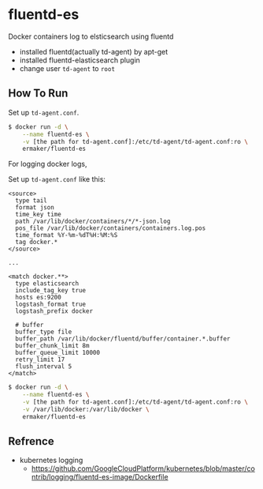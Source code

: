 # fluentd-es

Docker containers log to elsticsearch using fluentd

* installed fluentd(actually td-agent) by apt-get 
* installed fluentd-elasticsearch plugin
* change user `td-agent` to `root`

## How To Run

Set up `td-agent.conf`.

```sh
$ docker run -d \
    --name fluentd-es \
    -v [the path for td-agent.conf]:/etc/td-agent/td-agent.conf:ro \
    ermaker/fluentd-es
```

For logging docker logs,

Set up `td-agent.conf` like this:

```
<source>
  type tail
  format json
  time_key time
  path /var/lib/docker/containers/*/*-json.log
  pos_file /var/lib/docker/containers/containers.log.pos
  time_format %Y-%m-%dT%H:%M:%S
  tag docker.*
</source>

...

<match docker.**>
  type elasticsearch
  include_tag_key true
  hosts es:9200
  logstash_format true
  logstash_prefix docker 

  # buffer
  buffer_type file
  buffer_path /var/lib/docker/fluentd/buffer/container.*.buffer
  buffer_chunk_limit 8m
  buffer_queue_limit 10000
  retry_limit 17
  flush_interval 5
</match>
```

```sh
$ docker run -d \
    --name fluentd-es \
    -v [the path for td-agent.conf]:/etc/td-agent/td-agent.conf:ro \
    -v /var/lib/docker:/var/lib/docker \
    ermaker/fluentd-es
```

## Refrence

* kubernetes logging
  * https://github.com/GoogleCloudPlatform/kubernetes/blob/master/contrib/logging/fluentd-es-image/Dockerfile
